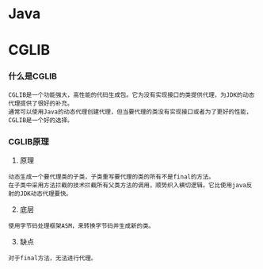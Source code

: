# Java

# CGLIB
### 什么是CGLIB
````
CGLIB是一个功能强大，高性能的代码生成包。它为没有实现接口的类提供代理，为JDK的动态代理提供了很好的补充。
通常可以使用Java的动态代理创建代理，但当要代理的类没有实现接口或者为了更好的性能，CGLIB是一个好的选择。
````
### CGLIB原理
1. 原理
````
动态生成一个要代理类的子类，子类重写要代理的类的所有不是final的方法。
在子类中采用方法拦截的技术拦截所有父类方法的调用，顺势织入横切逻辑。它比使用java反射的JDK动态代理要快。
````
2. 底层
````
使用字节码处理框架ASM，来转换字节码并生成新的类。
````
3. 缺点
```
对于final方法，无法进行代理。
```